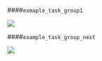 ####`exmaple_task_group1`

[![](https://user-images.githubusercontent.com/43136241/140560006-597f7144-db9f-493d-b9c2-28edbed040ea.png)](https://user-images.githubusercontent.com/43136241/140560006-597f7144-db9f-493d-b9c2-28edbed040ea.png)


####`example_task_group_nest`

[![](https://user-images.githubusercontent.com/43136241/140561640-9fdf6fb4-4ad8-4a71-9559-341fdc5a40a1.png)](https://user-images.githubusercontent.com/43136241/140561640-9fdf6fb4-4ad8-4a71-9559-341fdc5a40a1.png)